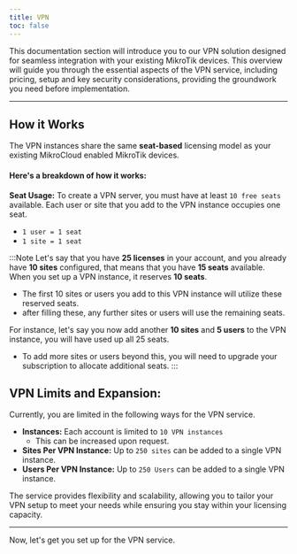 ```yaml
---
title: VPN
toc: false
---
```


This documentation section will introduce you to our VPN solution designed for seamless integration with your existing MikroTik devices. This overview will guide you through the essential aspects of the VPN service, including pricing, setup and key security considerations, providing the groundwork you need before implementation.

---

## How it Works
The VPN instances share the same **seat-based** licensing model as your existing MikroCloud enabled MikroTik devices.

#### Here's a breakdown of how it works:
**Seat Usage:** To create a VPN server, you must have at least `10 free seats` available. Each user or site that you add to the VPN instance occupies one seat.
* `1 user = 1 seat`
* `1 site = 1 seat`

:::Note
Let's say that you have **25 licenses** in your account, and you already have **10 sites** configured, that means that you have **15 seats** available. When you set up a VPN instance, it reserves **10 seats**.
* The first 10 sites or users you add to this VPN instance will utilize these reserved seats.
* after filling these, any further sites or users will use the remaining seats.

For instance, let's say you now add another **10 sites** and **5 users** to the VPN instance, you will have used up all 25 seats. 
* To add more sites or users beyond this, you will need to upgrade your subscription to allocate additional seats.
:::

## VPN Limits and Expansion:
Currently, you are limited in the following ways for the VPN service.

* **Instances:** Each account is limited to `10 VPN instances`
    * This can be increased upon request.
* **Sites Per VPN Instance:** Up to `250 sites` can be added to a single VPN instance.
* **Users Per VPN Instance:** Up to `250 Users` can be added to a single VPN instance.

The service provides flexibility and scalability, allowing you to tailor your VPN setup to meet your needs while ensuring you stay within your licensing capacity.

---
Now, let's get you set up for the VPN service.


<Tiles path="documentation/guides/vpn/vpn-setup"></Tiles>
